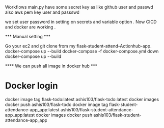 Workflows main.py have some secret key as like github user and passwd also aws pem key user and passswd

we set user password in setting on secrets and variable option . Now CICD and docker are working .

*** Manual setting ***

Go your ec2 and git clone from my flask-student-attend-Actionhub-app.
docker-compose up --build
docker-compose -f docker-compose.yml down
docker-compose up --build

**** We can push all image in docker hub ***

# Docker login 

 docker image tag flask-todo:latest ashis103/flask-todo:latest
 docker images
docker push ashis103/flask-todo
 docker image tag flask-student-attendance-app_app:latest ashis103/flask-student-attendance-app_app:latest
  docker images
  docker push ashis103/flask-student-attendance-app_app
